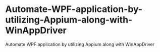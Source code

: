 # Automate-WPF-application-by-utilizing-Appium-along-with-WinAppDriver
Automate WPF application by utilizing Appium along with WinAppDriver
